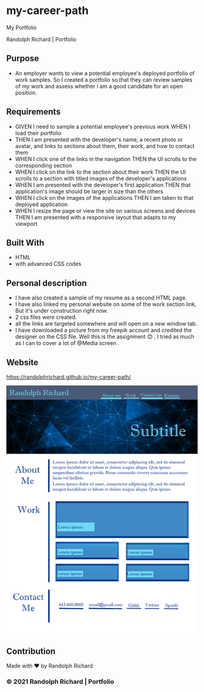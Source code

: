 # my-career-path
My Portfolio

Randolph Richard | Portfolio


## Purpose
* An employer wants to view a potential employee's deployed portfolio of work samples.
So I created a portfolio so that they can review samples of my work and assess whether I am a good candidate for an open position.

## Requirements
* GIVEN I need to sample a potential employee's previous work
WHEN I load their portfolio
* THEN I am presented with the developer's name, a recent photo or avatar, and links to sections about them, their work, and how to contact them
* WHEN I click one of the links in the navigation
THEN the UI scrolls to the corresponding section
* WHEN I click on the link to the section about their work
THEN the UI scrolls to a section with titled images of the developer's applications
* WHEN I am presented with the developer's first application
THEN that application's image should be larger in size than the others
* WHEN I click on the images of the applications
THEN I am taken to that deployed application
* WHEN I resize the page or view the site on various screens and devices
THEN I am presented with a responsive layout that adapts to my viewport

## Built With
* HTML
* with advanced CSS codes


## Personal description
* I have also created a sample of my resume as a second HTML page.
* I have also linked my personal website on some of the work section link, But it's under construction right now.
* 2 css files were created. 
* all the links are targeted somewhere and will open on a new window tab.
* I have downloaded a picture from my freepik account and credited the designer on the CSS file.
Well this is the assignment 😊 . I tried as much as I can to cover a lot of @Media screen . 


## Website
https://randolphrichard.github.io/my-career-path/

![](/develop/images/portfolio-wireframe.png)



## Contribution
Made with ❤️ by Randolph Richard
### © 2021 Randolph Richard | Portfolio
